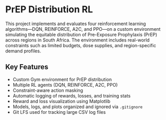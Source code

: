 # PrEP Distribution RL

This project implements and evaluates four reinforcement learning algorithms—DQN, REINFORCE, A2C, and PPO—on a custom environment simulating the equitable distribution of Pre-Exposure Prophylaxis (PrEP) across regions in South Africa. The environment includes real-world constraints such as limited budgets, dose supplies, and region-specific demand profiles.

## Key Features

- Custom Gym environment for PrEP distribution
- Multiple RL agents (DQN, REINFORCE, A2C, PPO)
- Constraint-aware action masking
- Automatic logging of rewards, losses, and training stats
- Reward and loss visualization using Matplotlib
- Models, logs, and plots organized and ignored via `.gitignore`
- Git LFS used for tracking large CSV log files
